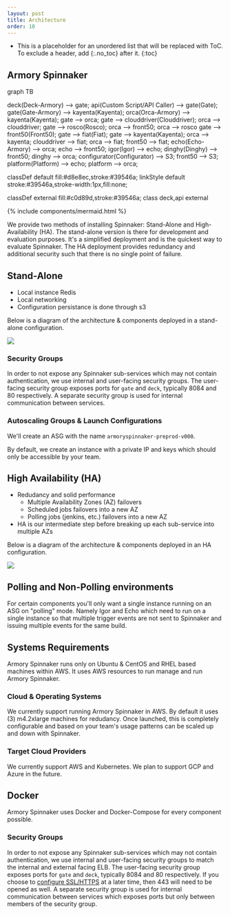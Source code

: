 ```yaml
---
layout: post
title: Architecture
order: 10
---
```

* This is a placeholder for an unordered list that will be replaced with ToC. To exclude a header, add {:.no_toc} after it.
{:toc}


## Armory Spinnaker

<div class="mermaid">
 graph TB

 deck(Deck-Armory) --> gate;
 api(Custom Script/API Caller) --> gate(Gate);
 gate(Gate-Armory) --> kayenta(Kayenta);
 orca(Orca-Armory) --> kayenta(Kayenta);
 gate --> orca;
 gate --> clouddriver(Clouddriver);
 orca --> clouddriver;
 gate --> rosco(Rosco);
 orca --> front50;
 orca --> rosco
 gate --> front50(Front50);
 gate --> fiat(Fiat);
 gate --> kayenta(Kayenta);
 orca --> kayenta;
 clouddriver --> fiat;
 orca --> fiat;
 front50 --> fiat;
 echo(Echo-Armory) --> orca;
 echo --> front50;
 igor(Igor) --> echo;
 dinghy(Dinghy) --> front50;
 dinghy --> orca;
 configurator(Configurator) --> S3;
 front50 --> S3;
 platform(Platform) --> echo;
 platform --> orca;

 classDef default fill:#d8e8ec,stroke:#39546a;
 linkStyle default stroke:#39546a,stroke-width:1px,fill:none;

 classDef external fill:#c0d89d,stroke:#39546a;
 class deck,api external
 </div>

 {% include components/mermaid.html %}

We provide two methods of installing Spinnaker: Stand-Alone and High-Availability (HA).  The stand-alone version is there for development and evaluation purposes.  It's a simplified deployment and is the quickest way to evaluate Spinnaker.  The HA deployment provides redundancy and additional security such that there is no single point of failure.


## Stand-Alone

 * Local instance Redis
 * Local networking
 * Configuration persistance is done through s3


Below is a diagram of the architecture & components deployed in a stand-alone configuration.

![](http://f.cl.ly/items/1v2S0C0l0p3m18060g06/Image%202017-01-26%20at%2012.03.11%20PM.png?v=3aa888eb)


### Security Groups
In order to not expose any Spinnaker sub-services which may not contain authentication, we use internal and user-facing security groups.  The user-facing security group exposes ports for `gate` and `deck`, typically 8084 and 80 respectively.  A separate security group is used for internal communication between services.


### Autoscaling Groups & Launch Configurations
We'll create an ASG with the name `armoryspinnaker-preprod-v000`.  

By default, we create an instance with a private IP and keys which should only be accessible by your team.


## High Availability (HA)

* Redudancy and solid performance
    - Multiple Availability Zones (AZ) failovers
    - Scheduled jobs failovers into a new AZ
    - Polling jobs (jenkins, etc.) failovers into a new AZ
* HA is our intermediate step before breaking up each sub-service into multiple AZs

Below is a diagram of the architecture & components deployed in an HA configuration.

![](http://f.cl.ly/items/3a272r1D3S1j0R2N3H2f/Image%202017-01-26%20at%2011.18.35%20AM.png?v=38d7cea6)

## Polling and Non-Polling environments

For certain components you'll only want a single instance running on an ASG on "polling" mode.  Namely Igor and Echo which need to run on a
single instance so that multiple trigger events are not sent to Spinnaker and issuing multiple events for the same build.

## Systems Requirements

Armory Spinnaker runs only on Ubuntu & CentOS and RHEL based machines within AWS.  It uses AWS resources to run manage and run Armory Spinnaker.  

### Cloud & Operating Systems

We currently support running Armory Spinnaker in AWS.  By default it uses (3) m4.2xlarge machines for redudancy.  Once launched, this is completely configurable and based on your team's usage patterns can be scaled up and down with Spinnaker.

### Target Cloud Providers
We currently support AWS and Kubernetes. We plan to support GCP and Azure in the future.

## Docker

Armory Spinnaker uses Docker and Docker-Compose for every component possible.  

### Security Groups
In order to not expose any Spinnaker sub-services which may not contain authentication, we use internal and user-facing security groups to match the internal and external facing ELB.  The user-facing security group exposes ports for `gate` and `deck`, typically 8084 and 80 respectively.  If you choose to [configure SSL/HTTPS](http://docs.armory.io/admin-guides/auth/#enabling-httpsssl) at a later time, then 443 will need to be opened as well.  A separate security group is used for internal communication between services which exposes ports but only between members of the security group.
